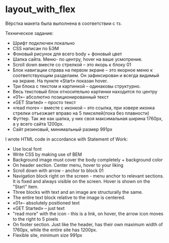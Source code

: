 # layout_with_flex

Вёрстка макета была выполнена в соответствии с тз.

Техническое задание:
<ul>
<li>Шрифт подключен локально</li>
<li>CSS написан по БЭМ</li>
<li>Фоновый рисунок для всего body + фоновый цвет</li>
<li>Шапка сайта. Меню- по центру, hover на ваше усмотрение.</li>
<li>Scroll down вместе со стрелкой – это якорь к блоку 01</li>
<li>Блок навигации справа на первом экране – это якорное меню к соответствующим разделаем. Он зафиксирован и всегда видимый на экране. На пункте «Start» показан hover.</li>
<li>Три блока с текстом и картинкой – одинаковы структурно.</li>
<li>Весь текстовый блок относительно картинки находится по центру</li>
<li>«01»– абсолютно позиционированный текст</li>
<li>«GET Started» – просто текст</li>
<li>«read more» – вместе с иконкой – это ссылка, при ховере иконка стрелки отъезжает вправо на 5 пикселей(пока без плавности)</li>
<li>Футтер. Так же как шапка, у них своя максимальная ширина 1760px, а у всего сайта 1200px.</li>
<li>Сайт резиновый, минимальный размер 991px</li>
  </ul>

I wrote HTML code in accordance with Statement of Work:
<ul>
<li>Use local font</li>
<li>Write CSS by making use of BEM</li>
<li>Background image must cover the body completely + background color</li>
<li>On header section. Center menu, hover to your liking</li>
<li>Scroll down with arrow - anchor to block 01</li>
<li>Navigation block right on the screen - menu anchor to relevant sections. It is fixed and always visible on the screen. Hover is shown on the "Start" item.</li>
<li>Three blocks with text and an image are structurally the same.</li>
<li>The entire text block relative to the image is centered.</li>
<li>«01»– absolutely positioned text</li>
<li>«GET Started» – just text</li>
<li>"read more" with the icon - this is a link, on hover, the arrow icon moves to the right to 5 pixels</li>
<li>On footer section. Just like the header, has their own maximum width of 1760px, while the entire site has 1200px.</li>
<li>Flexible site, minimum size 991px</li></ul>
